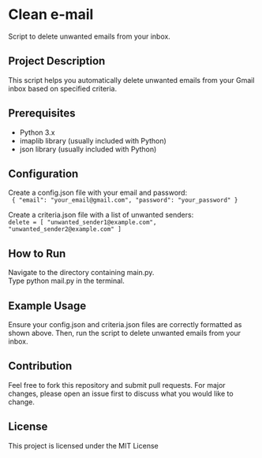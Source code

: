 # Clean e-mail

Script to delete unwanted emails from your inbox.

## Project Description

This script helps you automatically delete unwanted emails from your Gmail inbox based on specified criteria.

## Prerequisites

- Python 3.x
- imaplib library (usually included with Python)
- json library (usually included with Python)

## Configuration

Create a config.json file with your email and password:  
`
{
"email": "your_email@gmail.com",
"password": "your_password"
}`

Create a criteria.json file with a list of unwanted senders:  
`delete = [
"unwanted_sender1@example.com",
"unwanted_sender2@example.com"
]`

## How to Run

Navigate to the directory containing main.py.  
Type python mail.py in the terminal.

## Example Usage

Ensure your config.json and criteria.json files are correctly formatted as shown above. Then, run the script to delete unwanted emails from your inbox.

## Contribution

Feel free to fork this repository and submit pull requests. For major changes, please open an issue first to discuss what you would like to change.

## License

This project is licensed under the MIT License
